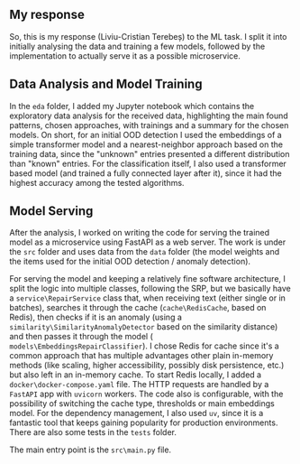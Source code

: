 ## My response

So, this is my response (Liviu-Cristian Terebeș) to the ML task. I split it into initially analysing the data and training a few models, followed
by the implementation to actually serve it as a possible microservice.

## Data Analysis and Model Training

In the `eda` folder, I added my Jupyter notebook which contains the exploratory data analysis for the received data,
highlighting the main found patterns, chosen approaches, with trainings and a summary for the chosen models. On short,
for an initial OOD detection I used the embeddings of a simple transformer model and a nearest-neighbor approach based
on the training data, since the "unknown" entries presented a different distribution than "known" entries. For the
classification itself, I also used a transformer based model (and trained a fully connected layer after it), since it
had the highest accuracy among the tested algorithms.

## Model Serving

After the analysis, I worked on writing the code for serving the trained model as a microservice using FastAPI as a web
server. The work is under the `src` folder and uses data from the `data` folder (the model weights and the items used
for the initial OOD detection / anomaly detection).

For serving the model and keeping a relatively fine software architecture, I split the logic into multiple classes,
following the SRP, but we basically have a `service\RepairService` class that, when receiving text (either single or in
batches), searches it through the cache (`cache\RedisCache`, based on Redis), then checks if it is an anomaly (using a
`similarity\SimilarityAnomalyDetector` based on the similarity distance) and then passes it through the model (
`models\EmbeddingsRepairClassifier`). I chose Redis for cache since it's a common approach that has multiple advantages
other plain in-memory methods (like scaling, higher accessibility, possibly disk persistence, etc.) but also left in an
in-memory cache. To start Redis locally, I added a `docker\docker-compose.yaml` file. The HTTP requests are handled by a
`FastAPI` app with `uvicorn` workers. The code also is configurable, with the possibility of switching the cache type,
thresholds or main embeddings model. For the dependency management, I also used `uv`, since it is a fantastic tool that
keeps gaining popularity for production environments. There are also some tests in the `tests` folder.

The main entry point is the `src\main.py` file.